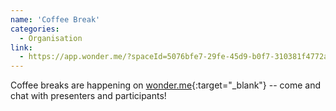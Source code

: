 ```yaml
---
name: 'Coffee Break'
categories:
  - Organisation
link:
  - https://app.wonder.me/?spaceId=5076bfe7-29fe-45d9-b0f7-310381f4772a
---
```


Coffee breaks are happening on
[wonder.me](https://app.wonder.me/?spaceId=5076bfe7-29fe-45d9-b0f7-310381f4772a){:target="_blank"}
-- come and chat with presenters and participants!


